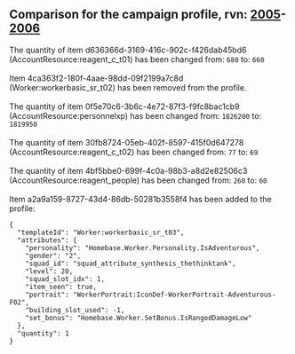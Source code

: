 ## Comparison for the campaign profile, rvn: [2005](https://github.com/PRO100KatYT/FortniteProfileRevisions/tree/main/profiles/campaign/2005%20campaign.json)-[2006](https://github.com/PRO100KatYT/FortniteProfileRevisions/tree/main/profiles/campaign/2006%20campaign.json)

The quantity of item d636366d-3169-416c-902c-f426dab45bd6 (AccountResource:reagent_c_t01) has been changed from: `680` to: `660`
<br><br>
Item 4ca363f2-180f-4aae-98dd-09f2199a7c8d (Worker:workerbasic_sr_t02) has been removed from the profile.
<br><br>
The quantity of item 0f5e70c6-3b6c-4e72-87f3-f9fc8bac1cb9 (AccountResource:personnelxp) has been changed from: `1826200` to: `1819950`
<br><br>
The quantity of item 30fb8724-05eb-402f-8597-415f0d647278 (AccountResource:reagent_c_t02) has been changed from: `77` to: `69`
<br><br>
The quantity of item 4bf5bbe0-699f-4c0a-98b3-a8d2e82506c3 (AccountResource:reagent_people) has been changed from: `260` to: `60`
<br><br>
Item a2a9a159-8727-43d4-86db-50281b3558f4 has been added to the profile:

```
{
  "templateId": "Worker:workerbasic_sr_t03",
  "attributes": {
    "personality": "Homebase.Worker.Personality.IsAdventurous",
    "gender": "2",
    "squad_id": "squad_attribute_synthesis_thethinktank",
    "level": 20,
    "squad_slot_idx": 1,
    "item_seen": true,
    "portrait": "WorkerPortrait:IconDef-WorkerPortrait-Adventurous-F02",
    "building_slot_used": -1,
    "set_bonus": "Homebase.Worker.SetBonus.IsRangedDamageLow"
  },
  "quantity": 1
}
```

<br><br>
